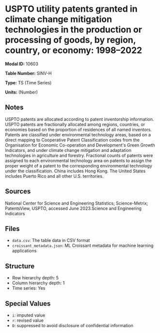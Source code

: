 # USPTO utility patents granted in climate change mitigation technologies in the production or processing of goods, by region, country, or economy: 1998–2022

**Modal ID:** 10603

**Table Number:** SINV-H

**Type:** TS (Time Series)

**Units:** (Number)

## Notes

USPTO patents are allocated according to patent inventorship information. USPTO patents are fractionally allocated among regions, countries, or economies based on the proportion of residences of all named inventors. Patents are classified under environmental technology areas, based on a direct mapping to Cooperative Patent Classification codes from the Organisation for Economic Co-operation and Development's Green Growth Indicators, and under climate change mitigation and adaptation technologies in agriculture and forestry. Fractional counts of patents were assigned to each environmental technology area on patents to assign the proper weight of a patent to the corresponding environmental technology under the classification. China includes Hong Kong. The United States includes Puerto Rico and all other U.S. territories.

## Sources

National Center for Science and Engineering Statistics; Science-Metrix; PatentsView, USPTO, accessed June 2023.Science and Engineering Indicators

## Files

- `data.csv`: The table data in CSV format
- `croissant_metadata.json`: ML Croissant metadata for machine learning applications

## Structure

- Row hierarchy depth: 5
- Column hierarchy depth: 1
- Time series: Yes

## Special Values

- `i`: imputed value
- `r`: revised value
- `D`: suppressed to avoid disclosure of confidential information
